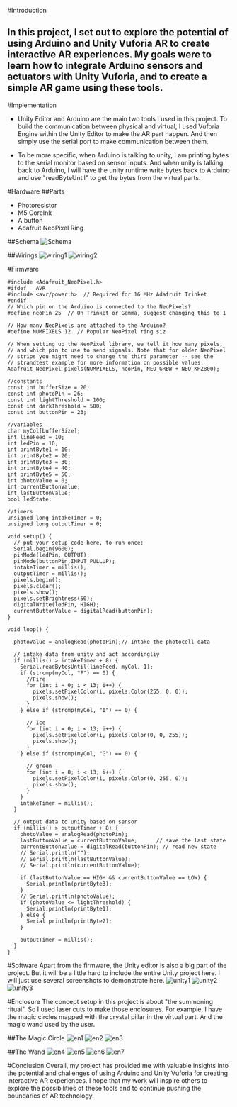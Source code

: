 #Introduction
## In this project, I set out to explore the potential of using Arduino and Unity Vuforia AR to create interactive AR experiences. My goals were to learn how to integrate Arduino sensors and actuators with Unity Vuforia, and to create a simple AR game using these tools.

#Implementation
- Unity Editor and Arduino are the main two tools I used in this project. To build the communication between physical and virtual, I used Vuforia Engine within the Unity Editor to make the AR part happen. And then simply use the serial port to make communication between them. 

- To be more specific, when Arduino is talking to unity, I am printing bytes to the serial monitor based on sensor inputs. And when unity is talking back to Arduino, I will have the unity runtime write bytes back to Arduino and use "readByteUntil" to get the bytes from the virtual parts.

#Hardware
##Parts
- Photoresistor
- M5 CoreInk
- A button
- Adafruit NeoPixel Ring

##Schema
![Schema](images/schema.jpg)

##Wirings
![wiring1](images/wiring1.JPG)
![wiring2](images/wiring2.jpg)


#Firmware
```
#include <Adafruit_NeoPixel.h>
#ifdef __AVR__
#include <avr/power.h>  // Required for 16 MHz Adafruit Trinket
#endif
// Which pin on the Arduino is connected to the NeoPixels?
#define neoPin 25  // On Trinket or Gemma, suggest changing this to 1

// How many NeoPixels are attached to the Arduino?
#define NUMPIXELS 12  // Popular NeoPixel ring siz

// When setting up the NeoPixel library, we tell it how many pixels,
// and which pin to use to send signals. Note that for older NeoPixel
// strips you might need to change the third parameter -- see the
// strandtest example for more information on possible values.
Adafruit_NeoPixel pixels(NUMPIXELS, neoPin, NEO_GRBW + NEO_KHZ800);

//constants
const int bufferSize = 20;
const int photoPin = 26;
const int lightThreshold = 100;
const int darkThreshold = 500;
const int buttonPin = 23;

//variables
char myCol[bufferSize];
int lineFeed = 10;
int ledPin = 10;
int printByte1 = 10;
int printByte2 = 20;
int printByte3 = 30;
int printByte4 = 40;
int printByte5 = 50;
int photoValue = 0;
int currentButtonValue;
int lastButtonValue;
bool ledState;

//timers
unsigned long intakeTimer = 0;
unsigned long outputTimer = 0;

void setup() {
  // put your setup code here, to run once:
  Serial.begin(9600);
  pinMode(ledPin, OUTPUT);
  pinMode(buttonPin,INPUT_PULLUP);
  intakeTimer = millis();
  outputTimer = millis();
  pixels.begin();
  pixels.clear();
  pixels.show();
  pixels.setBrightness(50);
  digitalWrite(ledPin, HIGH);
  currentButtonValue = digitalRead(buttonPin);
}

void loop() {

  photoValue = analogRead(photoPin);// Intake the photocell data

  // intake data from unity and act accordingliy
  if (millis() > intakeTimer + 8) {
    Serial.readBytesUntil(lineFeed, myCol, 1);
    if (strcmp(myCol, "F") == 0) {
      //Fire
      for (int i = 0; i < 13; i++) {
        pixels.setPixelColor(i, pixels.Color(255, 0, 0));
        pixels.show();
      }
    } else if (strcmp(myCol, "I") == 0) {
      
      // Ice
      for (int i = 0; i < 13; i++) {
        pixels.setPixelColor(i, pixels.Color(0, 0, 255));
        pixels.show();
      }
    } else if (strcmp(myCol, "G") == 0) {
      
      // green
      for (int i = 0; i < 13; i++) {
        pixels.setPixelColor(i, pixels.Color(0, 255, 0));
        pixels.show();
      }
    }
    intakeTimer = millis();
  }

  // output data to unity based on sensor
  if (millis() > outputTimer + 8) {
    photoValue = analogRead(photoPin);
    lastButtonValue = currentButtonValue;      // save the last state
    currentButtonValue = digitalRead(buttonPin); // read new state
    // Serial.println("");
    // Serial.println(lastButtonValue);
    // Serial.println(currentButtonValue);

    if (lastButtonValue == HIGH && currentButtonValue == LOW) {
      Serial.println(printByte3);
    }
    // Serial.println(photoValue);
    if (photoValue <= lightThreshold) {
      Serial.println(printByte1);
    } else {
      Serial.println(printByte2);
    }

    outputTimer = millis();
  }
}
```

#Software
Apart from the firmware, the Unity editor is also a big part of the project. But it will be a little hard to include the entire Unity project here. I will just use several screenshots to demonstrate here.
![unity1](images/unity1.jpg)
![unity2](images/unity2.jpg)
![unity3](images/unity3.jpg)

#Enclosure
The concept setup in this project is about "the summoning ritual". So I used laser cuts to make those enclosures. For example, I have the magic circles mapped with the crystal pillar in the virtual part. And the magic wand used by the user.

##The Magic Circle
![en1](images/en1.jpg)
![en2](images/en2.jpg)
![en3](images/en3.jpg)

##The Wand
![en4](images/en4.jpg)
![en5](images/en5.jpg)
![en6](images/en6.jpg)
![en7](images/en7.jpg)

#Conclusion
Overall, my project has provided me with valuable insights into the potential and challenges of using Arduino and Unity Vuforia for creating interactive AR experiences. I hope that my work will inspire others to explore the possibilities of these tools and to continue pushing the boundaries of AR technology.